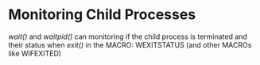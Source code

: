 # Monitoring Child Processes

*wait()* and *waitpid()* can monitoring if the child process is terminated and their status when *exit()* in the MACRO: WEXITSTATUS (and other MACROs like WIFEXITED)